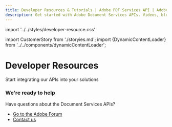 ```yaml
---
title: Developer Resources & Tutorials | Adobe PDF Services API | Adobe Document Services
description: Get started with Adobe Document Services APIs. Videos, blogs, tutorials, and more to develop dynamic document workflows using Adobe PDF Services APIs to create, convert, OCR and extract PDF content. Free 6-month trial. Learn more today.
---
```


import '../../styles/developer-resource.css'

import CustomerStory from './storyies.md';
import {DynamicContentLoader} from '../../components/dynamicContentLoader';


<Hero slots="heading, text" variant="fullwidth" theme="lightest" customLayout className="sub-title"/>

# Developer Resources

Start integrating our APIs into your solutions

<DynamicContentLoader theme="lightest" content='usingAdobePDFService' api="https://experienceleague.adobe.com/api/articles?Solution=Document%20Services&Tags=Hero&page_size=1"/>


<DynamicContentLoader theme="light" content='feature' />

<DynamicContentLoader theme="lightest" content='tutorial' api="https://experienceleague.adobe.com/api/articles?Solution=Document%20Services&Tags=Tutorial&page_size=6"/>

<DynamicContentLoader theme="light" content='blog' api="https://www.feedrapp.info/?support=false&version=1.3.0&q=https%3A%2F%2Fmedium.com%2Ffeed%2Fadobetech%2Ftagged%2Fadobe-document-cloud&num=3"/>


<WrapperComponent slots="content" theme="lightest"/>

<CustomerStory/>

<SummaryBlock slots=" heading, text, buttons"  theme='light' />

### We're ready to help

Have questions about the Document Services APIs?

* [Go to the Adobe Forum](https://www.adobe.com/go/pdftoolsapi_forum)
* [Contact us](../pricing/contact.md)
